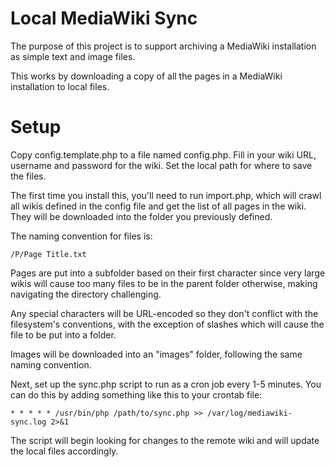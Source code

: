 Local MediaWiki Sync
====================

The purpose of this project is to support archiving a MediaWiki installation as simple text and image files.

This works by downloading a copy of all the pages in a MediaWiki installation to local files.


Setup
=====

Copy config.template.php to a file named config.php. Fill in your wiki URL, username and
password for the wiki. Set the local path for where to save the files.

The first time you install this, you'll need to run import.php, which will crawl all wikis defined 
in the config file and get the list of all pages in the wiki. They will be downloaded into the
folder you previously defined.

The naming convention for files is:

```
/P/Page Title.txt
```

Pages are put into a subfolder based on their first character since very large wikis will cause too many
files to be in the parent folder otherwise, making navigating the directory challenging.

Any special characters will be URL-encoded so they don't conflict with the filesystem's conventions,
with the exception of slashes which will cause the file to be put into a folder.

Images will be downloaded into an "images" folder, following the same naming convention.

Next, set up the sync.php script to run as a cron job every 1-5 minutes. You can do this by adding
something like this to your crontab file:

```
* * * * * /usr/bin/php /path/to/sync.php >> /var/log/mediawiki-sync.log 2>&1
```

The script will begin looking for changes to the remote wiki and will update the local files accordingly.

